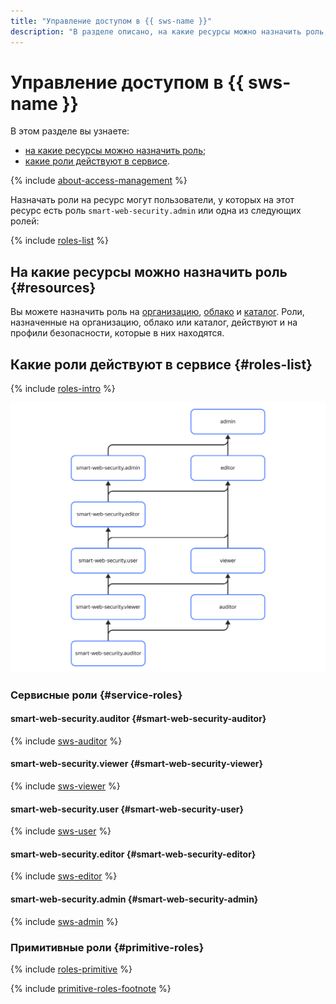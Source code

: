 ```yaml
---
title: "Управление доступом в {{ sws-name }}"
description: "В разделе описано, на какие ресурсы можно назначить роль, какие роли действуют в сервисе."
---
```


# Управление доступом в {{ sws-name }}

В этом разделе вы узнаете:

* [на какие ресурсы можно назначить роль](#resources);
* [какие роли действуют в сервисе](#roles).

{% include [about-access-management](../../_includes/iam/about-access-management.md) %}

Назначать роли на ресурс могут пользователи, у которых на этот ресурс есть роль `smart-web-security.admin` или одна из следующих ролей:

{% include [roles-list](../../_includes/iam/roles-list.md) %}

## На какие ресурсы можно назначить роль {#resources}

Вы можете назначить роль на [организацию](../../organization/), [облако](../../resource-manager/concepts/resources-hierarchy.md#cloud) и [каталог](../../resource-manager/concepts/resources-hierarchy.md#folder). Роли, назначенные на организацию, облако или каталог, действуют и на профили безопасности, которые в них находятся.

## Какие роли действуют в сервисе {#roles-list}

{% include [roles-intro](../../_includes/roles-intro.md) %}

![service-roles-hierarchy](../../_assets/smartwebsecurity/service-roles-hierarchy.svg)

### Сервисные роли {#service-roles}

#### smart-web-security.auditor {#smart-web-security-auditor}

{% include [sws-auditor](../../_roles/smart-web-security/auditor.md) %}

#### smart-web-security.viewer {#smart-web-security-viewer}

{% include [sws-viewer](../../_roles/smart-web-security/viewer.md) %}

#### smart-web-security.user {#smart-web-security-user}

{% include [sws-user](../../_roles/smart-web-security/user.md) %}

#### smart-web-security.editor {#smart-web-security-editor}

{% include [sws-editor](../../_roles/smart-web-security/editor.md) %}

#### smart-web-security.admin {#smart-web-security-admin}

{% include [sws-admin](../../_roles/smart-web-security/admin.md) %}

### Примитивные роли {#primitive-roles}

{% include [roles-primitive](../../_includes/roles-primitive.md) %}

{% include [primitive-roles-footnote](../../_includes/primitive-roles-footnote.md) %}